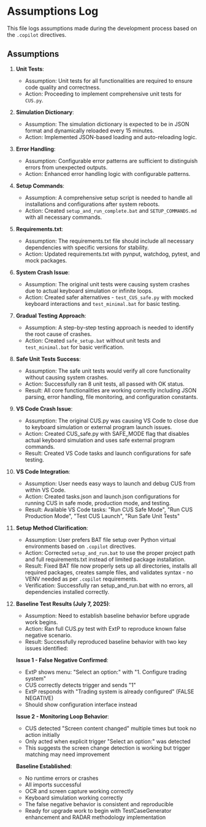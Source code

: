 # Assumptions Log

This file logs assumptions made during the development process based on the `.copilot` directives.

## Assumptions

1. **Unit Tests**:
   - Assumption: Unit tests for all functionalities are required to ensure code quality and correctness.
   - Action: Proceeding to implement comprehensive unit tests for `CUS.py`.

2. **Simulation Dictionary**:
   - Assumption: The simulation dictionary is expected to be in JSON format and dynamically reloaded every 15 minutes.
   - Action: Implemented JSON-based loading and auto-reloading logic.

3. **Error Handling**:
   - Assumption: Configurable error patterns are sufficient to distinguish errors from unexpected outputs.
   - Action: Enhanced error handling logic with configurable patterns.

4. **Setup Commands**:
   - Assumption: A comprehensive setup script is needed to handle all installations and configurations after system reboots.
   - Action: Created `setup_and_run_complete.bat` and `SETUP_COMMANDS.md` with all necessary commands.

5. **Requirements.txt**:
   - Assumption: The requirements.txt file should include all necessary dependencies with specific versions for stability.
   - Action: Updated requirements.txt with pynput, watchdog, pytest, and mock packages.

6. **System Crash Issue**:
   - Assumption: The original unit tests were causing system crashes due to actual keyboard simulation or infinite loops.
   - Action: Created safer alternatives - `test_CUS_safe.py` with mocked keyboard interactions and `test_minimal.bat` for basic testing.

7. **Gradual Testing Approach**:
   - Assumption: A step-by-step testing approach is needed to identify the root cause of crashes.
   - Action: Created `safe_setup.bat` without unit tests and `test_minimal.bat` for basic verification.

8. **Safe Unit Tests Success**:
   - Assumption: The safe unit tests would verify all core functionality without causing system crashes.
   - Action: Successfully ran 8 unit tests, all passed with OK status.
   - Result: All core functionalities are working correctly including JSON parsing, error handling, file monitoring, and configuration constants.

9. **VS Code Crash Issue**:
   - Assumption: The original CUS.py was causing VS Code to close due to keyboard simulation or external program launch issues.
   - Action: Created CUS_safe.py with SAFE_MODE flag that disables actual keyboard simulation and uses safe external program commands.
   - Result: Created VS Code tasks and launch configurations for safe testing.

10. **VS Code Integration**:
    - Assumption: User needs easy ways to launch and debug CUS from within VS Code.
    - Action: Created tasks.json and launch.json configurations for running CUS in safe mode, production mode, and testing.
    - Result: Available VS Code tasks: "Run CUS Safe Mode", "Run CUS Production Mode", "Test CUS Launch", "Run Safe Unit Tests"

11. **Setup Method Clarification**:
    - Assumption: User prefers BAT file setup over Python virtual environments based on `.copilot` directives.
    - Action: Corrected `setup_and_run.bat` to use the proper project path and full requirements.txt instead of limited package installation.
    - Result: Fixed BAT file now properly sets up all directories, installs all required packages, creates sample files, and validates syntax - no VENV needed as per `.copilot` requirements.
    - Verification: Successfully ran setup_and_run.bat with no errors, all dependencies installed correctly.

12. **Baseline Test Results (July 7, 2025)**:
    - Assumption: Need to establish baseline behavior before upgrade work begins.
    - Action: Ran full CUS.py test with ExtP to reproduce known false negative scenario.
    - Result: Successfully reproduced baseline behavior with two key issues identified:
      
    **Issue 1 - False Negative Confirmed**:
    - ExtP shows menu: "Select an option:" with "1. Configure trading system"
    - CUS correctly detects trigger and sends "1"
    - ExtP responds with "Trading system is already configured" (FALSE NEGATIVE)
    - Should show configuration interface instead
    
    **Issue 2 - Monitoring Loop Behavior**:
    - CUS detected "Screen content changed" multiple times but took no action initially
    - Only acted when explicit trigger "Select an option:" was detected
    - This suggests the screen change detection is working but trigger matching may need improvement
    
    **Baseline Established**:
    - No runtime errors or crashes
    - All imports successful
    - OCR and screen capture working correctly
    - Keyboard simulation working correctly
    - The false negative behavior is consistent and reproducible
    - Ready for upgrade work to begin with TestCaseGenerator enhancement and RADAR methodology implementation
